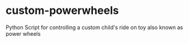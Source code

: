 # custom-powerwheels
Python Script for controlling a custom child's ride on toy also known as power wheels
